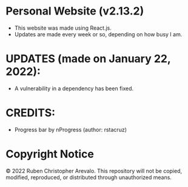 # Personal Website (v2.13.2)

* This website was made using React.js.
* Updates are made every week or so, depending on how busy I am.

# UPDATES (made on January 22, 2022):

* A vulnerability in a dependency has been fixed.

# CREDITS:
* Progress bar by nProgress (author: rstacruz)

# Copyright Notice

© 2022 Ruben Christopher Arevalo. This repository will not be copied, modified, reproduced, or distributed through unauthorized means.
